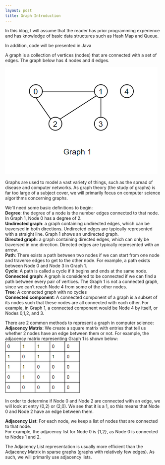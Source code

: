 ```yaml
---
layout: post
title: Graph Introduction
---
```

In this blog, I will assume that the reader has prior programming experience and has knowledge of basic data structures such as Hash Map and Queue. 

In addition, code will be presented in Java

A graph is a collection of vertices (nodes) that are connected with a set of edges. The graph below has 4 nodes and 4 edges.

![Graph1](https://github.com/GeneralDucky/GeneralDucky.github.io/blob/master/images/Pic1.PNG)

Graphs are used to model a vast variety of things, such as the spread of disease and computer networks. As graph theory (the study of graphs) is far too large of a subject cover, we will primarily focus on computer science algorithms concerning graphs.

We’ll need some basic definitions to begin:  
**Degree**: the degree of a node is the number edges connected to that node. In Graph 1, Node 0 has a degree of 2.  
**Undirected graph**: a graph containing undirected edges, which can be traversed in both directions. Undirected edges are typically represented with a straight line. Graph 1 shows an undirected graph.  
**Directed graph**: a graph containing directed edges, which can only be traversed in one direction. Directed edges are typically represented with an arrow.  
**Path**: There exists a path between two nodes if we can start from one node and traverse edges to get to the other node. For example, a path exists between Node 0 and Node 3 in Graph 1.  
**Cycle**: A path is called a cycle if it begins and ends at the same node.  
**Connected graph**: A graph is considered to be connected if we can find a path between every pair of vertices. The Graph 1 is not a connected graph, since we can’t reach Node 4 from some of the other nodes.  
**Tree**: A connected graph with no cycles  
**Connected component**: A connected component of a graph is a subset of its nodes such that these nodes are all connected with each other. For example, in Graph 1, a connected component would be Node 4 by itself, or Nodes 0,1,2, and 3.

There are 2 common methods to represent a graph in computer science:  
**Adjacency Matrix**: We create a square matrix with entries that tell us whether 2 nodes have an edge between them or not. For example, the adjacency matrix representing Graph 1 is shown below:   
![Matrix](https://github.com/GeneralDucky/GeneralDucky.github.io/blob/master/images/Capture.PNG)  

In order to determine if Node 0 and Node 2 are connected with an edge, we will look at entry (0,2) or (2,0). We see that it is a 1, so this means that Node 0 and Node 2 have an edge between them.  

**Adjacency List**: For each node, we keep a list of nodes that are connected to that node.  
For example, the adjacency list for Node 0 is {1,2}, as Node 0 is connected to Nodes 1 and 2.

The Adjacency List representation is usually more efficient than the Adjacency Matrix in sparse graphs (graphs with relatively few edges). As such, we will primarily use adjacency lists.
